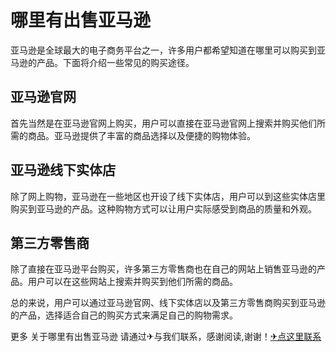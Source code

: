 # 哪里有出售亚马逊

亚马逊是全球最大的电子商务平台之一，许多用户都希望知道在哪里可以购买到亚马逊的产品。下面将介绍一些常见的购买途径。

## 亚马逊官网
首先当然是在亚马逊官网上购买，用户可以直接在亚马逊官网上搜索并购买他们所需的商品。亚马逊提供了丰富的商品选择以及便捷的购物体验。

## 亚马逊线下实体店
除了网上购物，亚马逊在一些地区也开设了线下实体店，用户可以到这些实体店里购买到亚马逊的产品。这种购物方式可以让用户实际感受到商品的质量和外观。

## 第三方零售商
除了直接在亚马逊平台购买，许多第三方零售商也在自己的网站上销售亚马逊的产品。用户可以在这些网站上搜索并购买到他们所需的商品。

总的来说，用户可以通过亚马逊官网、线下实体店以及第三方零售商购买到亚马逊的产品，选择适合自己的购买方式来满足自己的购物需求。

更多 关于哪里有出售亚马逊 请通过✈与我们联系，感谢阅读,谢谢！[✈点这里联系](https://lm.k02.cc)